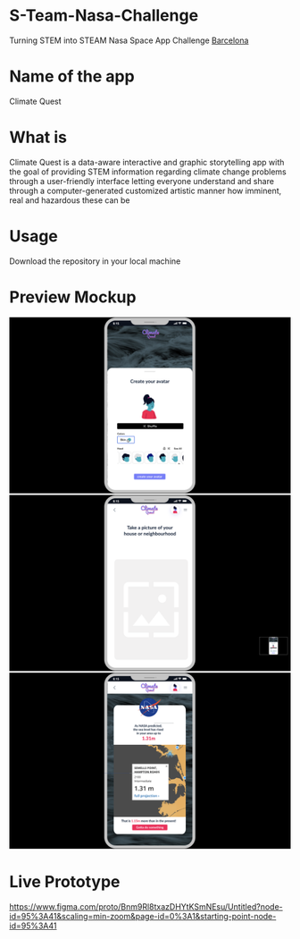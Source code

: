 # S-Team-Nasa-Challenge
Turning STEM into STEAM Nasa Space App Challenge [Barcelona](https://2022.spaceappschallenge.org/locations/barcelona/welcome) 

# Name of the app

Climate Quest

# What is 

Climate Quest is a data-aware interactive and graphic storytelling app with the goal of providing STEM information regarding climate change problems through a user-friendly interface letting everyone understand and share through a computer-generated customized artistic manner how imminent, real and hazardous these can be

# Usage

Download the repository in your local machine


# Preview Mockup

![alt text](/images/image1.png)
![alt text](/images/image2.png)
![alt text](/images/image3.png)

# Live Prototype
https://www.figma.com/proto/Bnm9Rl8txazDHYtKSmNEsu/Untitled?node-id=95%3A41&scaling=min-zoom&page-id=0%3A1&starting-point-node-id=95%3A41
